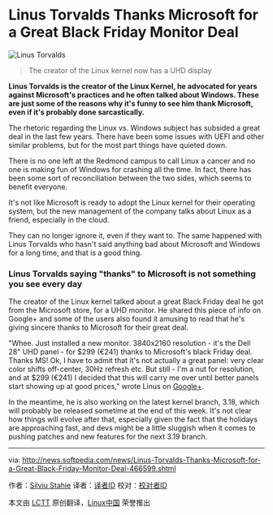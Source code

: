 Linus Torvalds Thanks Microsoft for a Great Black Friday Monitor Deal
================================================================================
![Linus Torvalds](http://i1-news.softpedia-static.com/images/news2/Linus-Torvalds-Thanks-Microsoft-for-a-Great-Black-Friday-Monitor-Deal-466599-2.jpg)

> The creator of the Linux kernel now has a UHD display

**Linus Torvalds is the creator of the Linux Kernel, he advocated for years against Microsoft's practices and he often talked about Windows. These are just some of the reasons why it's funny to see him thank Microsoft, even if it's probably done sarcastically.**

The rhetoric regarding the Linux vs. Windows subject has subsided a great deal in the last few years. There have been some issues with UEFI and other similar problems, but for the most part things have quieted down.

There is no one left at the Redmond campus to call Linux a cancer and no one is making fun of Windows for crashing all the time. In fact, there has been some sort of reconciliation between the two sides, which seems to benefit everyone.

It's not like Microsoft is ready to adopt the Linux kernel for their operating system, but the new management of the company talks about Linux as a friend, especially in the cloud.

They can no longer ignore it, even if they want to. The same happened with Linus Torvalds who hasn't said anything bad about Microsoft and Windows for a long time, and that is a good thing.

### Linus Torvalds saying "thanks" to Microsoft is not something you see every day ###

The creator of the Linux kernel talked about a great Black Friday deal he got from the Microsoft store, for a UHD monitor. He shared this piece of info on Google+ and some of the users also found it amusing to read that he's giving sincere thanks to Microsoft for their great deal.

"Whee. Just installed a new monitor. 3840x2160 resolution - it's the Dell 28" UHD panel - for $299 (€241) thanks to Microsoft's black Friday deal. Thanks MS! Ok, I have to admit that it's not actually a great panel: very clear color shifts off-center, 30Hz refresh etc. But still - I'm a nut for resolution, and at $299 (€241) I decided that this will carry me over until better panels start showing up at good prices," wrote Linus on [Google+][1].

In the meantime, he is also working on the latest kernel branch, 3.18, which will probably be released sometime at the end of this week. It's not clear how things will evolve after that, especially given the fact that the holidays are approaching fast, and devs might be a little sluggish when it comes to pushing patches and new features for the next 3.19 branch. 



--------------------------------------------------------------------------------

via: http://news.softpedia.com/news/Linus-Torvalds-Thanks-Microsoft-for-a-Great-Black-Friday-Monitor-Deal-466599.shtml

作者：[Silviu Stahie][a]
译者：[译者ID](https://github.com/译者ID)
校对：[校对者ID](https://github.com/校对者ID)

本文由 [LCTT](https://github.com/LCTT/TranslateProject) 原创翻译，[Linux中国](http://linux.cn/) 荣誉推出

[a]:http://news.softpedia.com/editors/browse/silviu-stahie
[1]:https://plus.google.com/+LinusTorvalds/posts/4MwQKZhGkEr